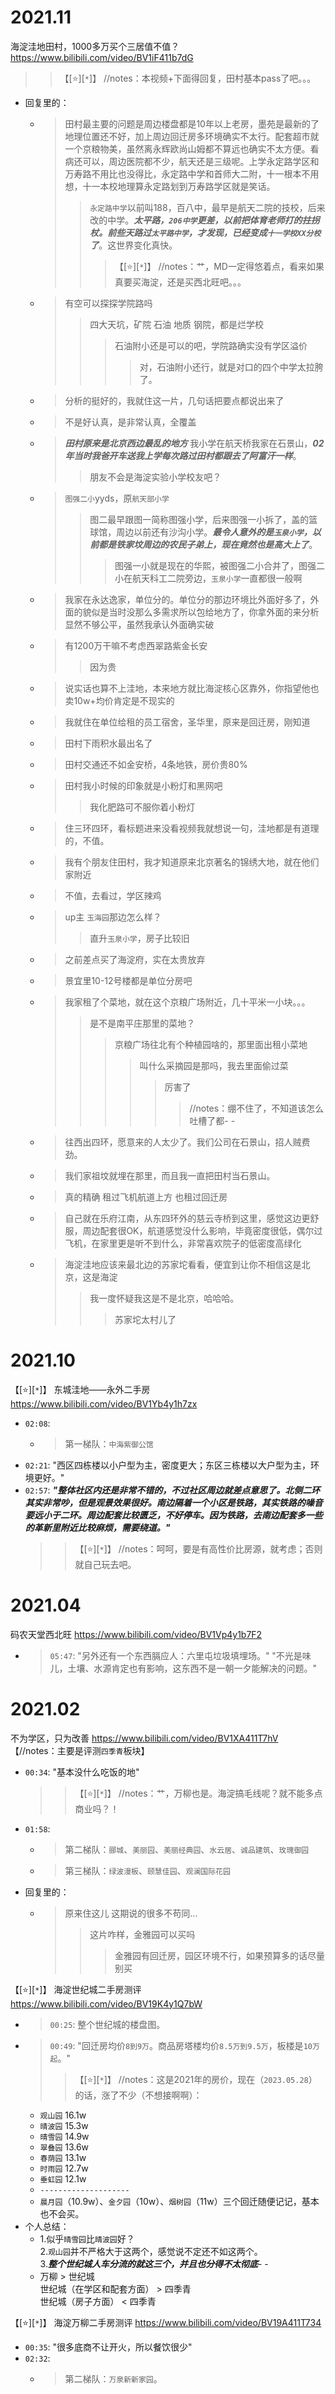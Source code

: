 
# 2021.11

海淀洼地田村，1000多万买个三居值不值？ https://www.bilibili.com/video/BV1iF411b7dG
>> 【[:star:][`*`]】 //notes：本视频+下面得回复，田村基本pass了吧。。。
- 回复里的：
  * > 田村最主要的问题是周边楼盘都是10年以上老房，墨苑是最新的了地理位置还不好，加上周边回迁房多环境确实不太行。配套超市就一个京粮物美，虽然离永辉欧尚山姆都不算远也确实不太方便。看病还可以，周边医院都不少，航天还是三级呢。上学永定路学区和万寿路不用比也没得比，永定路中学和首师大二附，十一根本不用想，十一本校地理算永定路划到万寿路学区就是笑话。
    >> `永定路中学`以前叫188，百八中，最早是航天二院的技校，后来改的中学。***太平路，`206中学`更差，以前把体育老师打的拄拐杖。前些天路过`太平路中学`，才发现，已经变成`十一学校XX分校`了***。这世界变化真快。
    >>> 【[:star:][`*`]】 //notes：艹，MD一定得悠着点，看来如果真要买海淀，还是买西北旺吧。。。
  * > 有空可以探探学院路吗
    >> 四大天坑，矿院 石油 地质 钢院，都是烂学校
    >>> 石油附小还是可以的吧，学院路确实没有学区溢价
    >>>> 对，石油附小还行，就是对口的四个中学太拉胯了。
  * > 分析的挺好的，我就住这一片，几句话把要点都说出来了
  * > 不是好认真，是非常认真，全覆盖
  * > ***田村原来是北京西边最乱的地方*** 我小学在航天桥我家在石景山，***02年当时我爸开车送我上学每次路过田村都跟去了阿富汗一样***。
    >> 朋友不会是海淀实验小学校友吧？
  * > `图强二小`yyds，原`航天部小学`
    >> 图二最早跟图一简称图强小学，后来图强一小拆了，盖的篮球馆，周边以前还有沙沟小学。***最令人意外的是`玉泉小学`，以前都是铁家坟周边的农民子弟上，现在竟然也是高大上了***。
    >>> 图强一小就是现在的华熙，被图强二小合并了，图强二小在航天科工二院旁边，`玉泉小学`一直都很一般啊
  * > 我家在永达逸家，单位分的。单位分的那边环境比外面好多了，外面的貌似是当时没那么多需求所以包给地方了，你拿外面的来分析显然不够公平，虽然我承认外面确实破
  * > 有1200万干嘛不考虑西翠路紫金长安
    >> 因为贵
  * > 说实话也算不上洼地，本来地方就比海淀核心区靠外，你指望他也卖10w+均价肯定是不现实的
  * > 我就住在单位给租的员工宿舍，圣华里，原来是回迁房，刚知道
  * > 田村下雨积水最出名了
  * > 田村交通还不如金安桥，4条地铁，房价贵80%
  * > 田村我小时候的印象就是小粉灯和黑网吧
    >> 我化肥路可不服你着小粉灯
  * > 住三环四环，看标题进来没看视频我就想说一句，洼地都是有道理的，不值。
  * > 我有个朋友住田村，我才知道原来北京著名的锦绣大地，就在他们家附近
  * > 不值，去看过，学区辣鸡
  * > up主 `玉海园`那边怎么样？
    >> 直升`玉泉小学`，房子比较旧
  * > 之前差点买了海淀府，实在太贵放弃
  * > 景宜里10-12号楼都是单位分房吧
  * > 我家租了个菜地，就在这个京粮广场附近，几十平米一小块。。。
    >> 是不是南平庄那里的菜地？
    >>> 京粮广场往北有个种植园啥的，那里面出租小菜地
    >>>> 叫什么采摘园是那吗，我去里面偷过菜
    >>>>> 厉害了
    >>>>>> //notes：绷不住了，不知道该怎么吐槽了都- -
  * > 往西出四环，愿意来的人太少了。我们公司在石景山，招人贼费劲。
  * > 我们家祖坟就埋在那里，而且我一直把田村当石景山。
  * > 真的精确 租过飞机航道上方 也租过回迁房
  * > 自己就在乐府江南，从东四环外的慈云寺桥到这里，感觉这边更舒服，周边配套很OK，航道感觉没什么影响，毕竟密度很低，偶尔过飞机，在家里更是听不到什么，非常喜欢院子的低密度高绿化
  * > 海淀洼地应该来最北边的苏家坨看看，便宜到让你不相信这是北京，这是海淀
    >> 我一度怀疑我这是不是北京，哈哈哈。
    >>> 苏家坨太村儿了

# 2021.10

【[:star:][`*`]】 东城洼地——永外二手房 https://www.bilibili.com/video/BV1Yb4y1h7zx
- `02:08`:
  * > 第一梯队：`中海紫御公馆`
- `02:21`: "西区四栋楼以小户型为主，密度更大；东区三栋楼以大户型为主，环境更好。"
- `02:57`: ***"整体社区内还是非常不错的，不过社区周边就差点意思了。北侧二环其实非常吵，但是观景效果很好。南边隔着一个小区是铁路，其实铁路的噪音要远小于二环。周边配套比较匮乏，不好停车。因为铁路，去南边配套多一些的革新里附近比较麻烦，需要绕道。"***
  >> 【[:star:][`*`]】 //notes：呵呵，要是有高性价比房源，就考虑；否则就自己玩去吧。

# 2021.04

码农天堂西北旺 https://www.bilibili.com/video/BV1Vp4y1b7F2
- > `05:47`: "另外还有一个东西膈应人：六里屯垃圾填埋场。" "不光是味儿，土壤、水源肯定也有影响，这东西不是一朝一夕能解决的问题。"

# 2021.02

不为学区，只为改善 https://www.bilibili.com/video/BV1XA411T7hV  【//notes：主要是评测`四季青`板块】
- `00:34`: "基本没什么吃饭的地"
  >> 【[:star:][`*`]】 //notes：艹，万柳也是。海淀搞毛线呢？就不能多点商业吗？！
- `01:58`:
  * > 第二梯队：`郦城`、`美丽园`、`美丽经典园`、`水云居`、`诚品建筑`、`玫瑰御园`
  * > 第三梯队：`绿波漫板`、`颐慧佳园`、`观澜国际花园`
- 回复里的：
  * > 原来住这儿 这期说的很多不苟同...
    >> 这片咋样，金雅园可以买吗
    >>> 金雅园有回迁房，园区环境不行，如果预算多的话尽量别买

【[:star:][`*`]】 海淀世纪城二手房测评 https://www.bilibili.com/video/BV19K4y1Q7bW
- > `00:25`: 整个世纪城的楼盘图。
- > `00:49`: "回迁房均价`8到9万`。商品房塔楼均价`8.5万到9.5万`，板楼是`10万起`。"
  >> 【[:star:][`*`]】 //notes：这是2021年的房价，现在（`2023.05.28`）的话，涨了不少（不想接啊啊）：
  * `观山园` 16.1w
  * `晴波园` 15.3w
  * `晴雪园` 14.9w
  * `翠叠园` 13.6w
  * `春荫园` 13.1w
  * `时雨园` 12.7w
  * `垂虹园` 12.1w
  * `--------------------`
  * `晨月园`（10.9w）、`金夕园`（10w）、`烟树园`（11w）三个回迁随便记记，基本也不会买。
- 个人总结：
  * 1.似乎`晴雪园`比`晴波园`好？ <br> 2.`观山园`并不严格大于这两个，感觉说不定还不如这两个。 <br> 3.***整个世纪城人车分流的就这三个，并且也分得不太彻底***- -
  * 万柳 > 世纪城 <br> 世纪城（在学区和配套方面） > 四季青 <br> 世纪城（房子方面） < 四季青

【[:star:][`*`]】 海淀万柳二手房测评 https://www.bilibili.com/video/BV19A411T734
- `00:35`: "很多底商不让开火，所以餐饮很少"
- `02:32`:
  * > 第二梯队：`万泉新新家园`。
